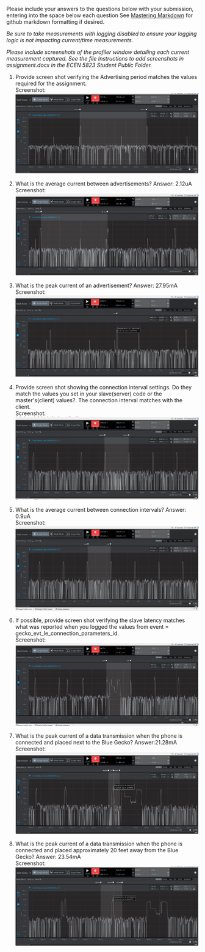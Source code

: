 Please include your answers to the questions below with your submission, entering into the space below each question
See [Mastering Markdown](https://guides.github.com/features/mastering-markdown/) for github markdown formatting if desired.

*Be sure to take measurements with logging disabled to ensure your logging logic is not impacting current/time measurements.*

*Please include screenshots of the profiler window detailing each current measurement captured.  See the file Instructions to add screenshots in assignment.docx in the ECEN 5823 Student Public Folder.*

1. Provide screen shot verifying the Advertising period matches the values required for the assignment.
   <br>Screenshot:  
   ![advertising_period][advertising_period]  

2. What is the average current between advertisements?
   Answer:  2.12uA
   <br>Screenshot:  
   ![avg_current_between_advertisements][avg_current_between_advertisements]

3. What is the peak current of an advertisement? 
   Answer:  27.95mA
   <br>Screenshot:  
   ![peak_current_of_advertisement][peak_current_of_advertisement]

4. Provide screen shot showing the connection interval settings. Do they match the values you set in your slave(server) code or the master's(client) values?. The connection interval matches with the client.
   <br>Screenshot: 
   ![connection_interval][connection_interval]

5. What is the average current between connection intervals?
   Answer: 0.9uA
   <br>Screenshot:  
   ![avg_current_between_connection_intervals][avg_current_between_connection_intervals] 

6. If possible, provide screen shot verifying the slave latency matches what was reported when you logged the values from event = gecko_evt_le_connection_parameters_id. 
   <br>Screenshot:  
   ![slave_latency][slave_latency]  

7. What is the peak current of a data transmission when the phone is connected and placed next to the Blue Gecko? 
   Answer:21.28mA
   <br>Screenshot:  
   ![peak_current_phone_next_to][peak_current_phone_next_to]  
   
8. What is the peak current of a data transmission when the phone is connected and placed approximately 20 feet away from the Blue Gecko? 
   Answer: 23.54mA
   <br>Screenshot:  
   ![peak_current_phone_20ft_away][peak_current_phone_20ft_away] 
   
[advertising_period]: screenshots/assignment5/advertising_period.PNG "advertising_period"
   [avg_current_between_advertisements]:screenshots/assignment5/avg_current_between_advertisements.PNG "avg_current_between_advertisements"
   [peak_current_of_advertisement]:screenshots/assignment5/peak_current_of_advertisement.PNG "peak_current_of_advertisement"
   [connection_interval]:screenshots/assignment5/connection_interval.PNG "connection_interval"   
   [avg_current_between_connection_intervals]:screenshots/assignment5/avg_current_between_connection_intervals.PNG "avg_current_between_connection_intervals"
   [slave_latency]:screenshots/assignment5/slave_latency.PNG "slave_latency"
   [peak_current_phone_next_to]:screenshots/assignment5/peak_current_phone_next_to.PNG "peak_current_phone_next_to"
   [peak_current_phone_20ft_away]:screenshots/assignment5/peak_current_phone_20ft_away.PNG "peak_current_phone_20ft_away"